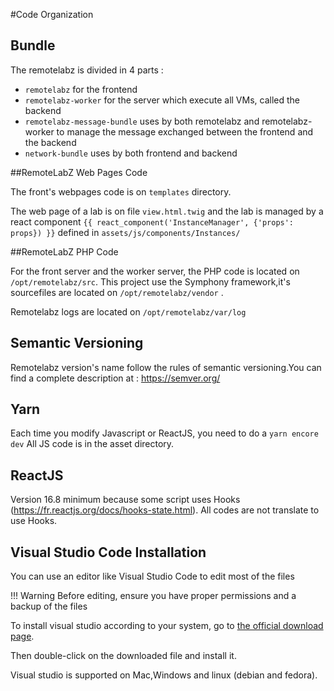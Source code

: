 #Code Organization

## Bundle
The remotelabz is divided in 4 parts :

- `remotelabz` for the frontend
- `remotelabz-worker` for the server which execute all VMs, called the backend
- `remotelabz-message-bundle` uses by both remotelabz and remotelabz-worker to manage the message exchanged between the frontend and the backend
- `network-bundle` uses by both frontend and backend

##RemoteLabZ Web Pages Code

The front's webpages code is on ```templates``` directory.

The web page of a lab is on file ```view.html.twig``` and the lab is managed by a react component ```{{ react_component('InstanceManager', {'props': props}) }}``` defined in ```assets/js/components/Instances/```

##RemoteLabZ PHP Code

For the front server and the worker server, the PHP code is located on `/opt/remotelabz/src`.
This project use the Symphony framework,it's sourcefiles are located on `/opt/remotelabz/vendor` .

Remotelabz logs are located on `/opt/remotelabz/var/log`


## Semantic Versioning
Remotelabz version's name follow the rules of semantic versioning.You can find a complete description at : https://semver.org/

## Yarn 

Each time you modify Javascript or ReactJS, you need to do a `yarn encore dev` All JS code is in the asset directory.

## ReactJS

Version 16.8 minimum because some script uses Hooks (https://fr.reactjs.org/docs/hooks-state.html). All codes are not translate to use Hooks.

## Visual Studio Code Installation  
You can use an editor like Visual Studio Code to edit most of the files 

!!! Warning
    Before editing, ensure you have proper permissions and a backup of the files 

To install visual studio according to your system, go to <a href="https://code.visualstudio.com/download">the official download page</a>.

Then double-click on the downloaded file and install it.

Visual studio is supported on Mac,Windows and linux (debian and fedora).

